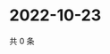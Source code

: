 # 2022-10-23

共 0 条

<!-- BEGIN WEIBO -->
<!-- 最后更新时间 Sun Oct 23 2022 06:19:10 GMT+0800 (China Standard Time) -->

<!-- END WEIBO -->
